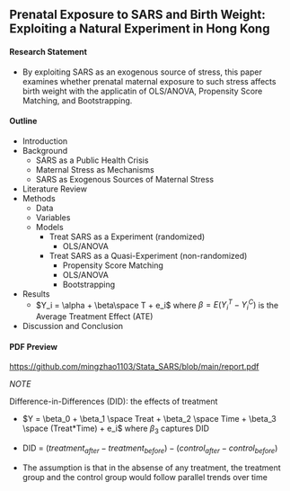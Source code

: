 ## Prenatal Exposure to SARS and Birth Weight: Exploiting a Natural Experiment in Hong Kong

#### Research Statement 

- By exploiting SARS as an exogenous source of stress, this paper examines whether prenatal maternal exposure to such stress affects birth weight with the applicatin of OLS/ANOVA, Propensity Score Matching, and Bootstrapping.

#### Outline

- Introduction
- Background
  - SARS as a Public Health Crisis
  - Maternal Stress as Mechanisms
  - SARS as Exogenous Sources of Maternal Stress
- Literature Review
- Methods
  - Data
  - Variables
  - Models
    - Treat SARS as a Experiment (randomized)
      - OLS/ANOVA
    - Treat SARS as a Quasi-Experiment (non-randomized)
      - Propensity Score Matching
      - OLS/ANOVA
      - Bootstrapping
- Results
  - $Y_i = \alpha + \beta\space T + e_i$ where $\beta = E(Y_i^T - Y_i^C)$ is the Average Treatment Effect (ATE) 
- Discussion and Conclusion

#### PDF Preview

https://github.com/mingzhao1103/Stata_SARS/blob/main/report.pdf

*NOTE*

Difference-in-Differences (DID): the effects of treatment

  - $Y = \beta_0 + \beta_1 \space Treat + \beta_2 \space Time + \beta_3 \space (Treat*Time) + e_i$ where $\beta_3$ captures DID
       
  - DID = $(treatment_{after} - treatment_{before}) - (control_{after} - control_{before})$

  - The assumption is that in the absense of any treatment, the treatment group and the control group would follow parallel trends over time



